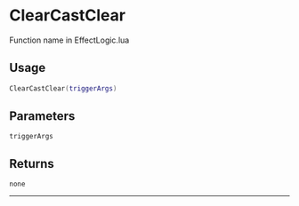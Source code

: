 # ClearCastClear
Function name in EffectLogic.lua
## Usage
```lua
ClearCastClear(triggerArgs)
```
## Parameters
`triggerArgs`
## Returns
`none`

---